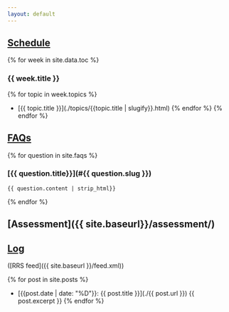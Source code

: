 ```yaml
---
layout: default
---
```


## [Schedule](#schedule)

{% for week in site.data.toc %}
### {{ week.title }}
{% for topic in week.topics %}
- [{{ topic.title }}](./topics/{{topic.title | slugify}}.html)
{% endfor %}
{% endfor %}

## [FAQs](#faqs)

{% for question in site.faqs %}

### [{{ question.title}}](#{{ question.slug }})

```plaintext
{{ question.content | strip_html}}
```

{% endfor %}

## [Assessment]({{ site.baseurl}}/assessment/)

## [Log](#blog)

([RRS feed]({{ site.baseurl }}/feed.xml))

{% for post in site.posts %}
- [{{post.date | date: "%D"}}: {{ post.title }}](./{{ post.url }})
  {{ post.excerpt }}
{% endfor %}

